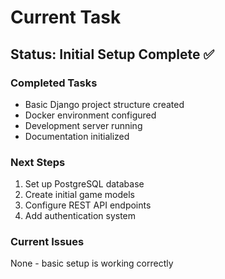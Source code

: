 # Current Task

## Status: Initial Setup Complete ✅

### Completed Tasks
- Basic Django project structure created
- Docker environment configured
- Development server running
- Documentation initialized

### Next Steps
1. Set up PostgreSQL database
2. Create initial game models
3. Configure REST API endpoints
4. Add authentication system

### Current Issues
None - basic setup is working correctly 
